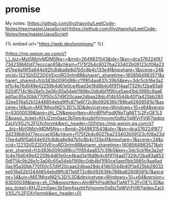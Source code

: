 # promise



My notes: [https://github.com/lilyzhaoyilu/LeetCode-Notes/tree/master/JavaScript](https://github.com/lilyzhaoyilu/LeetCode-Notes/tree/master/JavaScript)

{% embed url="https://web.dev/promises/" %}

[https://mp.weixin.qq.com/s?\_\_biz=MzI0MzIyMDM5Ng==&mid=2649831543&idx=1&sn=dca376224f87734239b60d77ecccac65&chksm=f175f2b4c6027ba233402b09123cf08a23d17ee4af6f5a644e92fc8dba8e8d7b5c8b4c133e4f&mpshare=1&scene=24&srcid=1221QVDZ2D0VEjcoRD3nIm8R&sharer\_sharetime=1608564983571&sharer\_shareid=fcb383b0090d98cc11f854aa837c39b5&key=3dc5cb16e3a2ef1c4e76d049e42259b4d61e0ce4bad3e19d9b4c6f9114aa17329cf2ba93a8520df714c9b26e1c3a06c65a54eb1169bc0db4bf1f90ce5aed1bb3985c9aa6ad0ac95a30bb770f50c57d9f20caae2dbaa28dc414b5544b40f1a425bb28032ee519a52b12446854ebd9ffc871e6f72c8b092636b788ba62608581b7&ascene=14&uin=MjE1MjgxNQ%3D%3D&devicetype=Windows+10+x64&version=63000039&lang=zh\_CN&exportkey=AhnBPhPisdKNqTlaNtT%2FvOE%3D&pass\_ticket=KHJZzm0aec3bTem4sszbHVmovmr0s6tzTqWVrFtiW7gjdpoZaUiVXSJ%2FGXn1onmk&wx\_header=0](https://mp.weixin.qq.com/s?__biz=MzI0MzIyMDM5Ng==&mid=2649831543&idx=1&sn=dca376224f87734239b60d77ecccac65&chksm=f175f2b4c6027ba233402b09123cf08a23d17ee4af6f5a644e92fc8dba8e8d7b5c8b4c133e4f&mpshare=1&scene=24&srcid=1221QVDZ2D0VEjcoRD3nIm8R&sharer_sharetime=1608564983571&sharer_shareid=fcb383b0090d98cc11f854aa837c39b5&key=3dc5cb16e3a2ef1c4e76d049e42259b4d61e0ce4bad3e19d9b4c6f9114aa17329cf2ba93a8520df714c9b26e1c3a06c65a54eb1169bc0db4bf1f90ce5aed1bb3985c9aa6ad0ac95a30bb770f50c57d9f20caae2dbaa28dc414b5544b40f1a425bb28032ee519a52b12446854ebd9ffc871e6f72c8b092636b788ba62608581b7&ascene=14&uin=MjE1MjgxNQ%3D%3D&devicetype=Windows+10+x64&version=63000039&lang=zh_CN&exportkey=AhnBPhPisdKNqTlaNtT%2FvOE%3D&pass_ticket=KHJZzm0aec3bTem4sszbHVmovmr0s6tzTqWVrFtiW7gjdpoZaUiVXSJ%2FGXn1onmk&wx_header=0)

